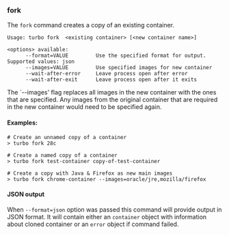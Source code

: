 ### fork

The `fork` command creates a copy of an existing container.

```
Usage: turbo fork  <existing container> [<new container name>]

<options> available:
      --format=VALUE         Use the specified format for output. Supported values: json
      --images=VALUE         Use specified images for new container
      --wait-after-error     Leave process open after error
      --wait-after-exit      Leave process open after it exits
```

The `--images' flag replaces all images in the new container with the ones that are specified. Any images from the original container that are required in the new container would need to be specified again.

#### Examples:

```
# Create an unnamed copy of a container
> turbo fork 28c

# Create a named copy of a container
> turbo fork test-container copy-of-test-container

# Create a copy with Java & Firefox as new main images
> turbo fork chrome-container --images=oracle/jre,mozilla/firefox

```

#### JSON output

When `--format=json` option was passed this command will provide output in JSON format. It will contain either an `container` object with information about cloned container or an `error` object if command failed.
